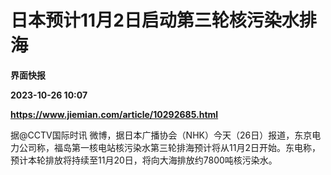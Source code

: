 # 日本预计11月2日启动第三轮核污染水排海
**界面快报**

**2023-10-26 10:07**

**https://www.jiemian.com/article/10292685.html**

据@CCTV国际时讯 微博，据日本广播协会（NHK）今天（26日）报道，东京电力公司称，福岛第一核电站核污染水第三轮排海预计将从11月2日开始。东电称，预计本轮排放将持续至11月20日，将向大海排放约7800吨核污染水。